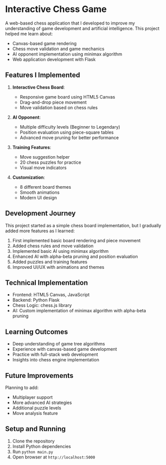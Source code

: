 # Interactive Chess Game

A web-based chess application that I developed to improve my understanding of game development and artificial intelligence. This project helped me learn about:
- Canvas-based game rendering
- Chess move validation and game mechanics
- AI opponent implementation using minimax algorithm
- Web application development with Flask

## Features I Implemented

1. **Interactive Chess Board**: 
   - Responsive game board using HTML5 Canvas
   - Drag-and-drop piece movement
   - Move validation based on chess rules

2. **AI Opponent**:
   - Multiple difficulty levels (Beginner to Legendary)
   - Position evaluation using piece-square tables
   - Advanced move pruning for better performance

3. **Training Features**:
   - Move suggestion helper
   - 20 chess puzzles for practice
   - Visual move indicators

4. **Customization**:
   - 8 different board themes
   - Smooth animations
   - Modern UI design

## Development Journey

This project started as a simple chess board implementation, but I gradually added more features as I learned:

1. First implemented basic board rendering and piece movement
2. Added chess rules and move validation
3. Implemented basic AI using minimax algorithm
4. Enhanced AI with alpha-beta pruning and position evaluation
5. Added puzzles and training features
6. Improved UI/UX with animations and themes

## Technical Implementation

- Frontend: HTML5 Canvas, JavaScript
- Backend: Python Flask
- Chess Logic: chess.js library
- AI: Custom implementation of minimax algorithm with alpha-beta pruning

## Learning Outcomes

- Deep understanding of game tree algorithms
- Experience with canvas-based game development
- Practice with full-stack web development
- Insights into chess engine implementation

## Future Improvements

Planning to add:
- Multiplayer support
- More advanced AI strategies 
- Additional puzzle levels
- Move analysis feature

## Setup and Running

1. Clone the repository
2. Install Python dependencies
3. Run `python main.py`
4. Open browser at `http://localhost:5000`